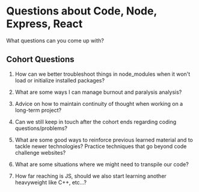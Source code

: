 # Questions about Code, Node, Express, React

What questions can you come up with?

## Cohort Questions

1. How can we better troubleshoot things in node_modules when it won't load or initialize installed packages?

2. What are some ways I can manage burnout and paralysis analysis?

3. Advice on how to maintain continuity of thought when working on a long-term project?

4. Can we still keep in touch after the cohort ends regarding coding questions/problems?

5. What are some good ways to reinforce previous learned material and to tackle newer technologies? Practice techniques that go beyond code challenge websites? 

6. What are some situations where we might need to transpile our code?

7. How far reaching is JS, should we also start learning another heavyweight like C++, etc...?
